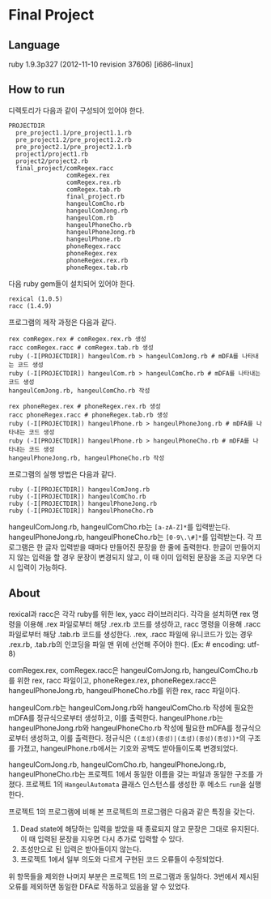 # Final Project

## Language

ruby 1.9.3p327 (2012-11-10 revision 37606) [i686-linux]

## How to run

디렉토리가 다음과 같이 구성되어 있어야 한다.
```
PROJECTDIR
  pre_project1.1/pre_project1.1.rb
  pre_project1.2/pre_project1.2.rb
  pre_project2.1/pre_project2.1.rb
  project1/project1.rb
  project2/project2.rb
  final_project/comRegex.racc
                comRegex.rex
                comRegex.rex.rb
                comRegex.tab.rb
                final_project.rb
                hangeulComCho.rb
                hangeulComJong.rb
                hangeulCom.rb
                hangeulPhoneCho.rb
                hangeulPhoneJong.rb
                hangeulPhone.rb
                phoneRegex.racc
                phoneRegex.rex
                phoneRegex.rex.rb
                phoneRegex.tab.rb
```

다음 ruby gem들이 설치되어 있어야 한다.
```
rexical (1.0.5)
racc (1.4.9)
```

프로그램의 제작 과정은 다음과 같다.
```
rex comRegex.rex # comRegex.rex.rb 생성
racc comRegex.racc # comRegex.tab.rb 생성
ruby (-I[PROJECTDIR]) hangeulCom.rb > hangeulComJong.rb # mDFA를 나타내는 코드 생성
ruby (-I[PROJECTDIR]) hangeulCom.rb > hangeulComCho.rb # mDFA를 나타내는 코드 생성
hangeulComJong.rb, hangeulComCho.rb 작성

rex phoneRegex.rex # phoneRegex.rex.rb 생성
racc phoneRegex.racc # phoneRegex.tab.rb 생성
ruby (-I[PROJECTDIR]) hangeulPhone.rb > hangeulPhoneJong.rb # mDFA를 나타내는 코드 생성
ruby (-I[PROJECTDIR]) hangeulPhone.rb > hangeulPhoneCho.rb # mDFA를 나타내는 코드 생성
hangeulPhoneJong.rb, hangeulPhoneCho.rb 작성
```

프로그램의 실행 방법은 다음과 같다.
```
ruby (-I[PROJECTDIR]) hangeulComJong.rb
ruby (-I[PROJECTDIR]) hangeulComCho.rb
ruby (-I[PROJECTDIR]) hangeulPhoneJong.rb
ruby (-I[PROJECTDIR]) hangeulPhoneCho.rb
```

hangeulComJong.rb, hangeulComCho.rb는 `[a-zA-Z]*`를 입력받는다.
hangeulPhoneJong.rb, hangeulPhoneCho.rb는 `[0-9\.\#]*`를 입력받는다.
각 프로그램은 한 글자 입력받을 때마다 만들어진 문장을 한 줄에 출력한다.
한글이 만들어지지 않는 입력을 할 경우 문장이 변경되지 않고, 이 때 이미 입력된 문장을 조금 지우면 다시 입력이 가능하다.

## About

rexical과 racc은 각각 ruby를 위한 lex, yacc 라이브러리다. 각각을 설치하면 rex 명령을 이용해 .rex 파일로부터 해당 .rex.rb 코드를 생성하고, racc 명령을 이용해 .racc 파일로부터 해당 .tab.rb 코드를 생성한다.
.rex, .racc 파일에 유니코드가 있는 경우 .rex.rb, .tab.rb의 인코딩을 파일 맨 위에 선언해 주어야 한다. (Ex: # encoding: utf-8)

comRegex.rex, comRegex.racc은 hangeulComJong.rb, hangeulComCho.rb를 위한 rex, racc 파일이고, phoneRegex.rex, phoneRegex.racc은 hangeulPhoneJong.rb, hangeulPhoneCho.rb를 위한 rex, racc 파일이다.

hangeulCom.rb는 hangeulComJong.rb와 hangeulComCho.rb 작성에 필요한 mDFA를 정규식으로부터 생성하고, 이를 출력한다.
hangeulPhone.rb는 hangeulPhoneJong.rb와 hangeulPhoneCho.rb 작성에 필요한 mDFA를 정규식으로부터 생성하고, 이를 출력한다.
정규식은 `((초성)(중성)|(초성)(중성)(종성))*`의 구조를 가졌고, hangeulPhone.rb에서는 기호와 공백도 받아들이도록 변경되었다.

hangeulComJong.rb, hangeulComCho.rb, hangeulPhoneJong.rb, hangeulPhoneCho.rb는 프로젝트 1에서 동일한 이름을 갖는 파일과 동일한 구조를 가졌다. 프로젝트 1의 `HangeulAutomata` 클래스 인스턴스를 생성한 후 메소드 `run`을 실행한다.

프로젝트 1의 프로그램에 비해 본 프로젝트의 프로그램은 다음과 같은 특징을 갖는다.
1. Dead state에 해당하는 입력을 받았을 때 종료되지 않고 문장은 그대로 유지된다. 이 때 입력된 문장을 지우면 다시 추가로 입력할 수 있다.
2. 초성만으로 된 입력은 받아들이지 않는다.
3. 프로젝트 1에서 일부 의도와 다르게 구현된 코드 오류들이 수정되었다.

위 항목들을 제외한 나머지 부분은 프로젝트 1의 프로그램과 동일하다. 3번에서 제시된 오류를 제외하면 동일한 DFA로 작동하고 있음을 알 수 있었다.
